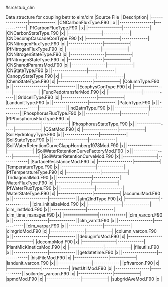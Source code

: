 #src/stub_clm

Data structure for coupling betr to elm/clm
|Source File | Description|
|-----------------|-------------|
|CNCarbonFluxType.F90          |  x|
|-----------------|-------------|
|PfCarbonFluxType.F90    | x|
|-----------------|-------------|
|CNCarbonStateType.F90        |x|
|-----------------|-------------|
|CNDecompCascadeConType.F90     |x|
|-----------------|-------------|
|CNNitrogenFluxType.F90       |x|
|-----------------|-------------|
|PfNitrogenFluxType.F90         |x|
|-----------------|-------------|
|CNNitrogenStateType.F90        |x|
|-----------------|-------------|
|PfNitrogenStateType.F90        |x|
|-----------------|-------------|
|CNSharedParamsMod.F90          |x|
|-----------------|-------------|
|CNStateType.F90               |x|
|-----------------|-------------|
|CanopyStateType.F90         |x|
|-----------------|-------------|
|ChemStateType.F90            |x|
|-----------------|-------------|
|ColumnType.F90        |x|
|-----------------|-------------|
|EcophysConType.F90             |x|
|-----------------|-------------|
|FuncPedotransferMod.F90        |x|
|-----------------|-------------|
|GridcellType.F90               |x|
|-----------------|-------------|
|LandunitType.F90         |x|
|-----------------|-------------|
|PatchType.F90              |x|
|-----------------|-------------|
|lnd2atmType.F90            |x|
|-----------------|-------------|
|PhosphorusFluxType.F90       |x|
|-----------------|-------------|
|PfPhosphorusFluxType.F90     |x|                  
|-----------------|-------------|
|PhosphorusStateType.F90        |x|
|-----------------|-------------|
|QSatMod.F90                   |x|
|-----------------|-------------|
|SoilHydrologyType.F90          |x|
|-----------------|-------------|
|SoilStateType.F90           |x|
|-----------------|-------------|
|SoilWaterRetentionCurveClappHornberg1978Mod.F90 |x|
|-----------------|-------------|
|SoilWaterRetentionCurveFactoryMod.F90    | x|
|-----------------|-------------|
|SoilWaterRetentionCurveMod.F90   |x|
|-----------------|-------------|
|SurfaceResistanceMod.F90       |x|
|-----------------|-------------|
|TemperatureType.F90            |x|
|-----------------|-------------|
|PfTemperatureType.F90          |x|
|-----------------|-------------|
|TridiagonalMod.F90            |x|
|-----------------|-------------|
|WaterFluxType.F90           |x|
|-----------------|-------------|
|PfWaterFluxType.F90         |x|
|-----------------|-------------|
|WaterStateType.F90        |x|
|-----------------|-------------|
|accumulMod.F90                |x|
|-----------------|-------------|
|atm2lndType.F90          |x|
|-----------------|-------------|
|clm_initializeMod.F90          |x|
|-----------------|-------------|
|clm_instMod.F90            |x|
|-----------------|-------------|
|clm_time_manager.F90       |x|
|-----------------|-------------|
|clm_varcon.F90            |x|
|-----------------|-------------|
|clm_varctl.F90          |x|
|-----------------|-------------|
|clm_varpar.F90             |x|
|-----------------|-------------|
|clmgridMod.F90               |x|
|-----------------|-------------|
|column_varcon.F90           |x|
|-----------------|-------------|
|debuginfoMod.F90            |x|
|-----------------|-------------|
|decompMod.F90                |x|
|-----------------|-------------|
|PlantMicKineticsMod.F90         |x|
|-----------------|-------------|
|fileutils.F90                 |x|
|-----------------|-------------|
|getdatetime.F90             |x|
|-----------------|-------------|
|histFileMod.F90                |x|
|-----------------|-------------|
|landunit_varcon.F90            |x|
|-----------------|-------------|
|pftvarcon.F90                 |x|
|-----------------|-------------|
|restUtilMod.F90               |x|
|-----------------|-------------|
|soilorder_varcon.F90          |x|
|-----------------|-------------|
|spmdMod.F90                 |x|
|-----------------|-------------|
|subgridAveMod.F90   |x                 |
